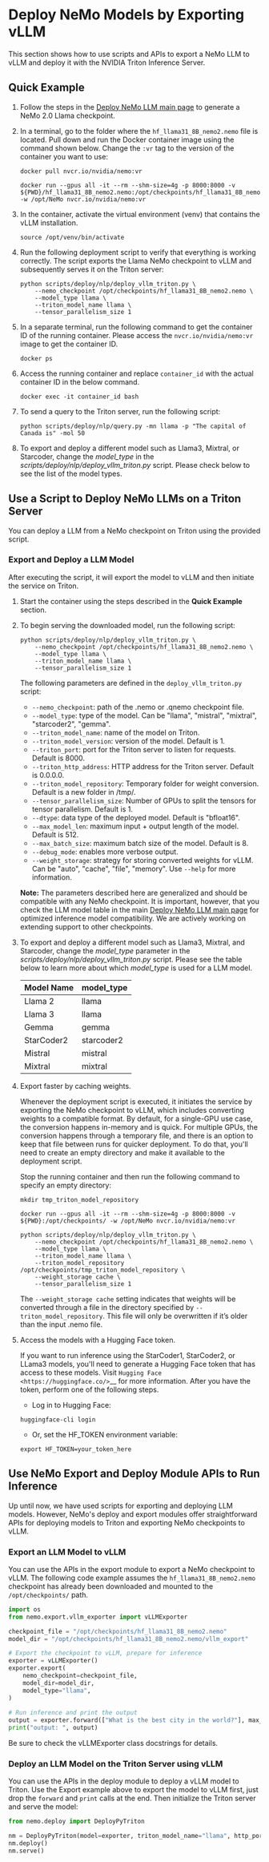 
# Deploy NeMo Models by Exporting vLLM

This section shows how to use scripts and APIs to export a NeMo LLM to vLLM and deploy it with the NVIDIA Triton Inference Server.

## Quick Example

1. Follow the steps in the [Deploy NeMo LLM main page](../../index.md) to generate a NeMo 2.0 Llama checkpoint.

2. In a terminal, go to the folder where the ``hf_llama31_8B_nemo2.nemo`` file is located. Pull down and run the Docker container image using the command shown below. Change the ``:vr`` tag to the version of the container you want to use:

   ```shell
   docker pull nvcr.io/nvidia/nemo:vr

   docker run --gpus all -it --rm --shm-size=4g -p 8000:8000 -v ${PWD}/hf_llama31_8B_nemo2.nemo:/opt/checkpoints/hf_llama31_8B_nemo2.nemo -w /opt/NeMo nvcr.io/nvidia/nemo:vr
   ```

3. In the container, activate the virtual environment (venv) that contains the vLLM installation.

   ```shell
   source /opt/venv/bin/activate
   ```

4. Run the following deployment script to verify that everything is working correctly. The script exports the Llama NeMo checkpoint to vLLM and subsequently serves it on the Triton server:

   ```shell
   python scripts/deploy/nlp/deploy_vllm_triton.py \
       --nemo_checkpoint /opt/checkpoints/hf_llama31_8B_nemo2.nemo \
       --model_type llama \
       --triton_model_name llama \
       --tensor_parallelism_size 1
   ```

5. In a separate terminal, run the following command to get the container ID of the running container. Please access the ``nvcr.io/nvidia/nemo:vr`` image to get the container ID.

   ```shell
   docker ps
   ```

6. Access the running container and replace ``container_id`` with the actual container ID in the below command.

   ```shell
   docker exec -it container_id bash
   ```

7. To send a query to the Triton server, run the following script:

   ```shell
   python scripts/deploy/nlp/query.py -mn llama -p "The capital of Canada is" -mol 50
   ```

8. To export and deploy a different model such as Llama3, Mixtral, or Starcoder, change the *model_type* in the *scripts/deploy/nlp/deploy_vllm_triton.py* script. Please check below to see the list of the model types.


## Use a Script to Deploy NeMo LLMs on a Triton Server

You can deploy a LLM from a NeMo checkpoint on Triton using the provided script.

### Export and Deploy a LLM Model

After executing the script, it will export the model to vLLM and then initiate the service on Triton.

1. Start the container using the steps described in the **Quick Example** section.

2. To begin serving the downloaded model, run the following script:

   ```shell
   python scripts/deploy/nlp/deploy_vllm_triton.py \
       --nemo_checkpoint /opt/checkpoints/hf_llama31_8B_nemo2.nemo \
       --model_type llama \
       --triton_model_name llama \
       --tensor_parallelism_size 1
   ```

   The following parameters are defined in the ``deploy_vllm_triton.py`` script:

   - ``--nemo_checkpoint``: path of the .nemo or .qnemo checkpoint file.
   - ``--model_type``: type of the model. Can be "llama", "mistral", "mixtral", "starcoder2", "gemma".
   - ``--triton_model_name``: name of the model on Triton.
   - ``--triton_model_version``: version of the model. Default is 1.
   - ``--triton_port``: port for the Triton server to listen for requests. Default is 8000.
   - ``--triton_http_address``: HTTP address for the Triton server. Default is 0.0.0.0.
   - ``--triton_model_repository``: Temporary folder for weight conversion. Default is a new folder in /tmp/.
   - ``--tensor_parallelism_size``: Number of GPUs to split the tensors for tensor parallelism. Default is 1.
   - ``--dtype``: data type of the deployed model. Default is "bfloat16".
   - ``--max_model_len``: maximum input + output length of the model. Default is 512. 
   - ``--max_batch_size``: maximum batch size of the model. Default is 8. 
   - ``--debug_mode``: enables more verbose output. 
   - ``--weight_storage``: strategy for storing converted weights for vLLM. Can be "auto", "cache", "file", "memory". Use ``--help`` for more information.
   
   **Note:** The parameters described here are generalized and should be compatible with any NeMo checkpoint. It is important, however, that you check the LLM model table in the main [Deploy NeMo LLM main page](../../index.md) for optimized inference model compatibility. We are actively working on extending support to other checkpoints.

3. To export and deploy a different model such as Llama3, Mixtral, and Starcoder, change the *model_type* parameter in the *scripts/deploy/nlp/deploy_vllm_triton.py* script. Please see the table below to learn more about which *model_type* is used for a LLM model.
 
   |Model Name| model_type   |
   |:---------|--------------|
   |Llama 2   | llama        |
   |Llama 3   | llama        |
   |Gemma     | gemma        |
   |StarCoder2| starcoder2   |
   |Mistral   | mistral      |
   |Mixtral   | mixtral      | 
   
4. Export faster by caching weights.

   Whenever the deployment script is executed, it initiates the service by exporting the NeMo checkpoint to vLLM, which includes converting weights to a compatible format. By default, for a single-GPU use case, the conversion happens in-memory and is quick. For multiple GPUs, the conversion happens through a temporary file, and there is an option to keep that file between runs for quicker deployment. To do that, you'll need to create an empty directory and make it available to the deployment script.

   Stop the running container and then run the following command to specify an empty directory:

   ```shell
   mkdir tmp_triton_model_repository

   docker run --gpus all -it --rm --shm-size=4g -p 8000:8000 -v ${PWD}:/opt/checkpoints/ -w /opt/NeMo nvcr.io/nvidia/nemo:vr

   python scripts/deploy/nlp/deploy_vllm_triton.py \
       --nemo_checkpoint /opt/checkpoints/hf_llama31_8B_nemo2.nemo \
       --model_type llama \
       --triton_model_name llama \
       --triton_model_repository /opt/checkpoints/tmp_triton_model_repository \
       --weight_storage cache \
       --tensor_parallelism_size 1
   ```
   
   The ``--weight_storage cache`` setting indicates that weights will be converted through a file in the directory specified by ``--triton_model_repository``. This file will only be overwritten if it’s older than the input .nemo file.

5. Access the models with a Hugging Face token.

   If you want to run inference using the StarCoder1, StarCoder2, or LLama3 models, you'll need to generate a Hugging Face token that has access to these models. Visit `Hugging Face <https://huggingface.co/>`__ for more information. After you have the token, perform one of the following steps.

   - Log in to Hugging Face:

   ```shell
   huggingface-cli login
   ```

   - Or, set the HF_TOKEN environment variable:

   ```shell
   export HF_TOKEN=your_token_here
   ```

## Use NeMo Export and Deploy Module APIs to Run Inference

Up until now, we have used scripts for exporting and deploying LLM models. However, NeMo's deploy and export modules offer straightforward APIs for deploying models to Triton and exporting NeMo checkpoints to vLLM.


### Export an LLM Model to vLLM

You can use the APIs in the export module to export a NeMo checkpoint to vLLM. The following code example assumes the ``hf_llama31_8B_nemo2.nemo`` checkpoint has already been downloaded and mounted to the ``/opt/checkpoints/`` path.

```python
import os
from nemo.export.vllm_exporter import vLLMExporter

checkpoint_file = "/opt/checkpoints/hf_llama31_8B_nemo2.nemo"
model_dir = "/opt/checkpoints/hf_llama31_8B_nemo2.nemo/vllm_export"

# Export the checkpoint to vLLM, prepare for inference
exporter = vLLMExporter()
exporter.export(
    nemo_checkpoint=checkpoint_file,
    model_dir=model_dir,
    model_type="llama",
)
   
# Run inference and print the output
output = exporter.forward(["What is the best city in the world?"], max_output_len=50, top_k=1, top_p=0.0, temperature=1.0)
print("output: ", output)
```

Be sure to check the vLLMExporter class docstrings for details.


### Deploy an LLM Model on the Triton Server using vLLM

You can use the APIs in the deploy module to deploy a vLLM model to Triton. Use the Export example above to export the model to vLLM first, just drop the ``forward`` and ``print`` calls at the end. Then initialize the Triton server and serve the model:

```python
from nemo.deploy import DeployPyTriton

nm = DeployPyTriton(model=exporter, triton_model_name="llama", http_port=8000)
nm.deploy()
nm.serve()
```

